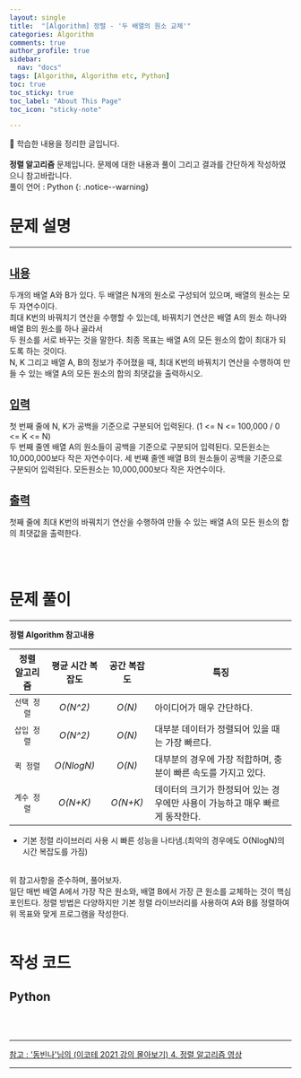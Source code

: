 ```yaml
---
layout: single
title:  "[Algorithm] 정렬 - '두 배열의 원소 교체'" 
categories: Algorithm
comments: true
author_profile: true
sidebar:
  nav: "docs"
tags: [Algorithm, Algorithm etc, Python]
toc: true
toc_sticky: true
toc_label: "About This Page"
toc_icon: "sticky-note"

---
```


📣 학습한 내용을 정리한 글입니다. <br>
<br>
**정렬 알고리즘** 문제입니다. 문제에 대한 내용과 풀이 그리고 결과를 간단하게 작성하였으니 참고바랍니다.  
풀이 언어 : Python
{: .notice--warning}

# 문제 설명

---

<br>
<b><u><span style="font-size:20px">내용</span></u></b>

두개의 배열 A와 B가 있다. 두 배열은 N개의 원소로 구성되어 있으며, 배열의 원소는 모두 자연수이다.  
최대 K번의 바꿔치기 연산을 수행할 수 있는데, 바꿔치기 연산은 배열 A의 원소 하나와 배열 B의 원소를 하나 골라서  
두 원소를 서로 바꾸는 것을 말한다. 최종 목표는 배열 A의 모든 원소의 합이 최대가 되도록 하는 것이다.  
N, K 그리고 배열 A, B의 정보가 주어졌을 때, 최대 K번의 바꿔치기 연산을 수행하여 만들 수 있는 배열 A의 모든 원소의 합의 최댓값을 출력하시오.

<br>
<b><u><span style="font-size:20px">입력</span></u></b>

첫 번째 줄에 N, K가 공백을 기준으로 구분되어 입력된다. (1 <= N <= 100,000 / 0 <= K <= N)  
두 번째 줄엔 배열 A의 원소들이 공백을 기준으로 구분되어 입력된다. 모든원소는 10,000,000보다 작은 자연수이다.
세 번째 줄엔 배열 B의 원소들이 공백을 기준으로 구분되어 입력된다. 모든원소는 10,000,000보다 작은 자연수이다.  

<br>
<b><u><span style="font-size:20px">출력</span></u></b>

첫째 줄에 최대 K번의 바꿔치기 연산을 수행하여 만들 수 있는 배열 A의 모든 원소의 합의 최댓값을 출력한다.

<br>
<br>

# 문제 풀이

---

**정렬 Algorithm 참고내용**

| **정렬 알고리즘** | **평균 시간 복잡도** | **공간 복잡도** | **특징** |  
| :---------------: | :------------------: | :-------------: | ------------ |  
| `선택 정렬` | *O(N^2)* | *O(N)* | 아이디어가 매우 간단하다. |  
| `삽입 정렬` | *O(N^2)* | *O(N)* | 대부분 데이터가 정렬되어 있을 때는 가장 빠르다. |  
| `퀵 정렬` | *O(NlogN)* | *O(N)* | 대부분의 경우에 가장 적합하며, 충분이 빠른 속도를 가지고 있다. |  
| `계수 정렬` | *O(N+K)* | *O(N+K)* | 데이터의 크기가 한정되어 있는 경우에만 사용이 가능하고 매우 빠르게 동작한다. |  

* 기본 정렬 라이브러리 사용 시 빠른 성능을 나타냄.(최악의 경우에도 O(NlogN)의 시간 복잡도를 가짐)
<br>
위 참고사항을 준수하며, 풀어보자.<br>
일단 매번 배열 A에서 가장 작은 원소와, 배열 B에서 가장 큰 원소를 교체하는 것이 핵심 포인트다.  
정렬 방법은 다양하지만 기본 정렬 라이브러리를 사용하여 A와 B를 정렬하여 위 목표와 맞게 프로그램을 작성한다.

<br>
<br>

# 작성 코드

## Python

<script src="https://gist.github.com/easyoung-lee/5700fd3546ae85900f71f7ef2ae94e7b.js"></script>

<br>
<br>

---
[참고 : '동빈나'님의 (이코테 2021 강의 몰아보기) 4. 정렬 알고리즘 영상](https://www.youtube.com/watch?v=KGyK-pNvWos&list=PLRx0vPvlEmdAghTr5mXQxGpHjWqSz0dgC&index=4)

---
